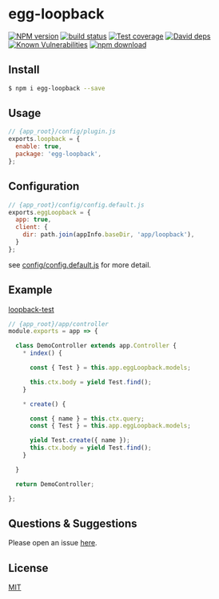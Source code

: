 # egg-loopback

[![NPM version][npm-image]][npm-url]
[![build status][travis-image]][travis-url]
[![Test coverage][codecov-image]][codecov-url]
[![David deps][david-image]][david-url]
[![Known Vulnerabilities][snyk-image]][snyk-url]
[![npm download][download-image]][download-url]

[npm-image]: https://img.shields.io/npm/v/egg-loopback.svg?style=flat-square
[npm-url]: https://npmjs.org/package/egg-loopback
[travis-image]: https://img.shields.io/travis/eggjs/egg-loopback.svg?style=flat-square
[travis-url]: https://travis-ci.org/eggjs/egg-loopback
[codecov-image]: https://img.shields.io/codecov/c/github/eggjs/egg-loopback.svg?style=flat-square
[codecov-url]: https://codecov.io/github/eggjs/egg-loopback?branch=master
[david-image]: https://img.shields.io/david/eggjs/egg-loopback.svg?style=flat-square
[david-url]: https://david-dm.org/eggjs/egg-loopback
[snyk-image]: https://snyk.io/test/npm/egg-loopback/badge.svg?style=flat-square
[snyk-url]: https://snyk.io/test/npm/egg-loopback
[download-image]: https://img.shields.io/npm/dm/egg-loopback.svg?style=flat-square
[download-url]: https://npmjs.org/package/egg-loopback

<!--
Description here.
-->

## Install

```bash
$ npm i egg-loopback --save
```

## Usage

```js
// {app_root}/config/plugin.js
exports.loopback = {
  enable: true,
  package: 'egg-loopback',
};
```

## Configuration

```js
// {app_root}/config/config.default.js
exports.eggLoopback = {
  app: true,
  client: {
    dir: path.join(appInfo.baseDir, 'app/loopback'),
  }
};
```

see [config/config.default.js](config/config.default.js) for more detail.

## Example

<!-- example here -->

[loopback-test](https://github.com/bqxu/egg-loopback/test/fixtures/apps/loopback-test)

```js
// {app_root}/app/controller
module.exports = app => {

  class DemoController extends app.Controller {
    * index() {

      const { Test } = this.app.eggLoopback.models;

      this.ctx.body = yield Test.find();
    }

    * create() {

      const { name } = this.ctx.query;
      const { Test } = this.app.eggLoopback.models;

      yield Test.create({ name });
      this.ctx.body = yield Test.find();
    }

  }

  return DemoController;

};


```

## Questions & Suggestions

Please open an issue [here](https://github.com/eggjs/egg/issues).

## License

[MIT](LICENSE)
